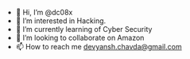 - 👋 Hi, I’m @dc08x
- 👀 I’m interested in Hacking.
- 🌱 I’m currently learning of Cyber Security 
- 💞️ I’m looking to collaborate on Amazon
- 📫 How to reach me devyansh.chavda@gmail.com

<!---
dc08x/dc08x is a ✨ special ✨ repository because its `README.md` (this file) appears on your GitHub profile.
You can click the Preview link to take a look at your changes.
--->
